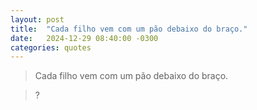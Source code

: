 ```yaml
---
layout: post
title:  "Cada filho vem com um pão debaixo do braço."
date:   2024-12-29 08:40:00 -0300
categories: quotes
---
```


>Cada filho vem com um pão debaixo do braço.

>?